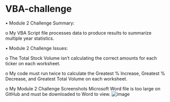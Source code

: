 # VBA-challenge

•	Module 2 Challenge Summary:

o	My VBA Script file processes data to produce results to summarize multiple year statistics.

•	Module 2 Challenge Issues:

o	The Total Stock Volume isn’t calculating the correct amounts for each ticker on each worksheet.


o	My code must run twice to calculate the Greatest % Increase, Greatest % Decrease, and Greatest Total Volume on each worksheet.


o	My Module 2 Challenge Screenshots Microsoft Word file is too large on GitHub and must be downloaded to Word to view.
![image](https://github.com/allen048/VBA-challenge/assets/143147687/d54b0c6c-330a-4fe7-bd5c-f684fe2415e7)
